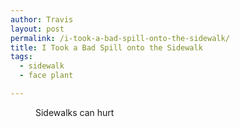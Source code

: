 ```yaml
---
author: Travis
layout: post
permalink: /i-took-a-bad-spill-onto-the-sidewalk/
title: I Took a Bad Spill onto the Sidewalk
tags:
  - sidewalk
  - face plant

---
```


<figure>
	<img src="http://silasq.com/uploads/2013/02/2012-12-14-17.48.38-295x300.jpg" alt="">	
	<figcaption>Sidewalks can hurt</figcaption>
</figure>

